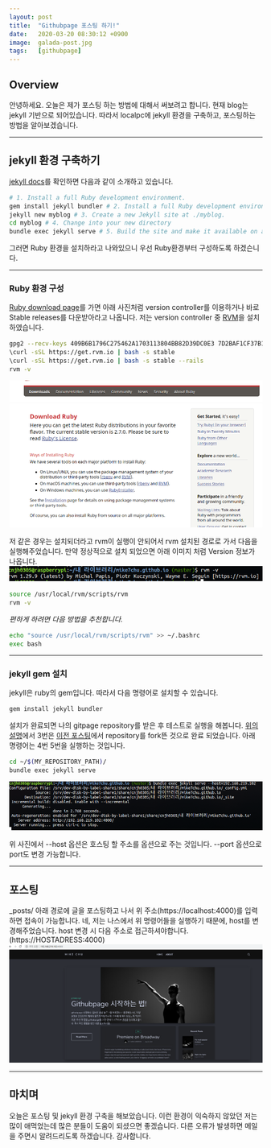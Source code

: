 ```yaml
---
layout: post
title:  "Githubpage 포스팅 하기!"
date:   2020-03-20 08:30:12 +0900
image:  galada-post.jpg
tags:   [githubpage]
---
```

## Overview
안녕하세요. 오늘은 제가 포스팅 하는 방법에 대해서 써보려고 합니다. 현재 blog는 jekyll 기반으로 되어있습니다. 따라서 localpc에 jekyll 환경을 구축하고, 포스팅하는 방법을 알아보겠습니다.  

------------------------
## jekyll 환경 구축하기
[jekyll docs](https://jekyllrb.com/docs/)를 확인하면  다음과 같이 소개하고 있습니다.  
```bash
# 1. Install a full Ruby development environment.
gem install jekyll bundler # 2. Install a full Ruby development environment.
jekyll new myblog # 3. Create a new Jekyll site at ./myblog.
cd myblog # 4. Change into your new directory
bundle exec jekyll serve # 5. Build the site and make it available on a local server.
```     
그러면 Ruby 환경을 설치하라고 나와있으니 우선 Ruby환경부터 구성하도록 하겠슨니다.

------------------------
### Ruby 환경 구성  
[Ruby download page](https://www.ruby-lang.org/en/downloads/)를 가면 아래 사진처럼 version controller를 이용하거나 바로 Stable releases를 다운받아라고 나옵니다.
저는 version controller 중 [RVM](http://rvm.io/)을 설치하였습니다.  
```bash
gpg2 --recv-keys 409B6B1796C275462A1703113804BB82D39DC0E3 7D2BAF1CF37B13E2069D6956105BD0E739499BDB
\curl -sSL https://get.rvm.io | bash -s stable
\curl -sSL https://get.rvm.io | bash -s stable --rails
rvm -v
```    
![githubpage5](../img/githubpage5.png)  


저 같은 경우는 설치되더라고 rvm이 실행이 안되어서 rvm 설치된 경로로 가서 다음을 실행해주었습니다.
만약 정상적으로 설치 되었으면 아래 이미지 처럼 Version 정보가 나옵니다.
![githubpage6](../img/githubpage6.png)  

```bash  
source /usr/local/rvm/scripts/rvm
rvm -v
```    

*편하게 하려면 다음 방법을 추천합니다.*  

```bash  
echo "source /usr/local/rvm/scripts/rvm" >> ~/.bashrc
exec bash
```  
-------------------
### jekyll gem 설치  
jekyll은 ruby의 gem입니다. 따라서 다음 명령어로 설치할 수 있습니다.  
```bash
gem install jekyll bundler
```  
설치가 완료되면 나의 gitpage repository를 받은 후 테스트로 실행을 해봅니다. [위의 설명](Ruby-환경-구성)에서 3번은 [이전 포스팅](https://mike7chu.github.io/Make-githubpage/)에서 repository를 fork뜬 것으로 완료 되었습니다.
아래 명령어는 4번 5번을 실행하는 것입니다.
```bash
cd ~/$(MY_REPOSITORY_PATH)/
bundle exec jekyll serve
```      
![githubpage7](../img/githubpage7.png)  

위 사진에서 --host 옵션은 호스팅 할 주소를 옵션으로 주는 것입니다. --port 옵션으로 port도 변경 가능합니다.  

------------------------
## 포스팅  
 _posts/ 아래 경로에 글을 포스팅하고 나서 위 주소(https://localhost:4000)를 입력하면 접속이 가능합니다. 네, 저는 나스에서 위 명령어들을 실행하기 때문에,
host를 변경해주었습니다. host 변경 시 다음 주소로 접근하셔야합니다.(https://HOSTADRESS:4000)  
![githubpage8](../img/githubpage8.png)  


------------------------
## 마치며  
오늘은 포스팅 및 jekyll 환경 구축을 해보았습니다. 이런 환경이 익숙하지 않았던 저는 많이 애먹었는데 많은 분들이 도움이 되셨으면 좋겠습니다.
다른 오류가 발생하면 메일을 주면시 알려드리도록 하겠습니다. 감사합니다.  
